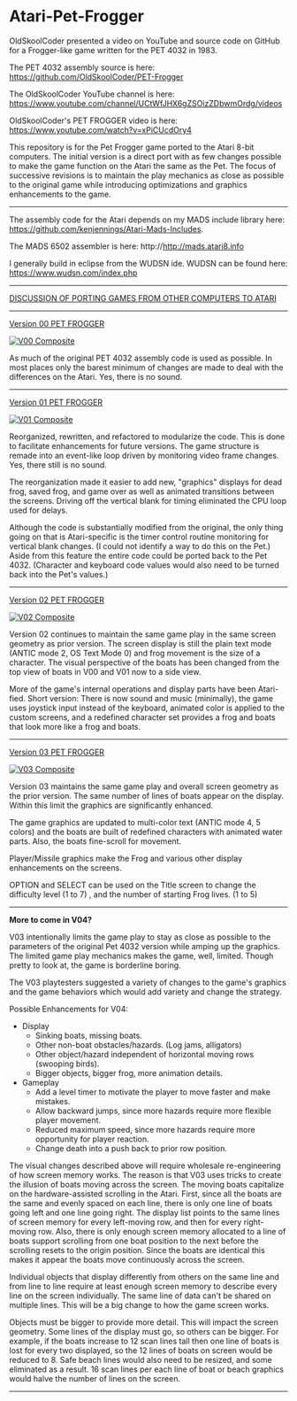 # Atari-Pet-Frogger

OldSkoolCoder presented a video on YouTube and source code on GitHub for a Frogger-like game written for the PET 4032 in 1983.

The PET 4032 assembly source is here:  https://github.com/OldSkoolCoder/PET-Frogger

The OldSkoolCoder YouTube channel is here:  https://www.youtube.com/channel/UCtWfJHX6gZSOizZDbwmOrdg/videos

OldSkoolCoder's PET FROGGER video is here:  https://www.youtube.com/watch?v=xPiCUcdOry4

This repository is for the Pet Frogger game ported to the Atari 8-bit computers.  The initial version is a direct port with as few changes possible to make the game function on the Atari the same as the Pet.  The focus of successive revisions is to maintain the play mechanics as close as possible to the original game while introducing optimizations and graphics enhancements to the game.

---

The assembly code for the Atari depends on my MADS include library here: https://github.com/kenjennings/Atari-Mads-Includes.  

The MADS 6502 assembler is here: http://http://mads.atari8.info

I generally build in eclipse from the WUDSN ide.  WUDSN can be found here: https://www.wudsn.com/index.php

---

[DISCUSSION OF PORTING GAMES FROM OTHER COMPUTERS TO ATARI](https://github.com/kenjennings/Atari-Pet-Frogger/blob/master/README_Porting.md "Discussing How To Port Games From Other Computers To Atari") 

---

[Version 00 PET FROGGER](https://github.com/kenjennings/Atari-Pet-Frogger/blob/master/Frogger00/README_V00.md "Version 00 Atari PET FROGGER") 

[![V00 Composite](https://github.com/kenjennings/Atari-Pet-Frogger/raw/master/Frogger00/V00_Composite.png)](https://github.com/kenjennings/Atari-Pet-Frogger/blob/master/Frogger00/README_V00.md)

As much of the original PET 4032 assembly code is used as possible.  In most places only the barest minimum of changes are made to deal with the differences on the Atari.  Yes, there is no sound.

---

[Version 01 PET FROGGER](https://github.com/kenjennings/Atari-Pet-Frogger/blob/master/Frogger01/README_V01.md "Version 01 Atari PET FROGGER") 

[![V01 Composite](https://github.com/kenjennings/Atari-Pet-Frogger/raw/master/Frogger01/V01_Composite.png)](https://github.com/kenjennings/Atari-Pet-Frogger/blob/master/Frogger01/README_V01.md)

Reorganized, rewritten, and refactored to modularize the code.  This is done to facilitate enhancements for future versions.  The game structure is remade into an event-like loop driven by monitoring video frame changes.  Yes, there still is no sound.

The reorganization made it easier to add new, "graphics" displays for dead frog, saved frog, and game over as well as animated transitions between the screens.  Driving off the vertical blank for timing eliminated the CPU loop used for delays.

Although the code is substantially modified from the original, the only thing going on that is Atari-specific is the timer control routine monitoring for vertical blank changes.  (I could not identify a way to do this on the Pet.)  Aside from this feature the entire code could be ported back to the Pet 4032.  (Character and keyboard code values would also need to be turned back into the Pet's values.)

---

[Version 02 PET FROGGER](https://github.com/kenjennings/Atari-Pet-Frogger/blob/master/Frogger02/README_V02.md "Version 02 Atari PET FROGGER") 

[![V02 Composite](https://github.com/kenjennings/Atari-Pet-Frogger/raw/master/Frogger02/V02_Composite.png)](https://github.com/kenjennings/Atari-Pet-Frogger/blob/master/Frogger02/README_V02.md)

Version 02 continues to maintain the same game play in the same screen geometry as prior version.  The screen display is still the plain text mode (ANTIC mode 2, OS Text Mode 0) and frog movement is the size of a character.  The visual perspective of the boats has been changed from the top view of boats in V00 and V01 now to a side view.

More of the game's internal operations and display parts have been Atari-fied.  Short version: There is now sound and music (minimally), the game uses joystick input instead of the keyboard, animated color is applied to the custom screens, and a redefined character set provides a frog and boats that look more like a frog and boats.

---

[Version 03 PET FROGGER](https://github.com/kenjennings/Atari-Pet-Frogger/blob/master/Frogger03/README_V03.md "Version 03 Atari PET FROGGER") 

[![V03 Composite](https://github.com/kenjennings/Atari-Pet-Frogger/raw/master/Frogger03/V03_Composite_700.png)](https://github.com/kenjennings/Atari-Pet-Frogger/blob/master/Frogger03/README_V03.md)
 
Version 03 maintains the same game play and overall screen geometry as the prior version.  The same number of lines of boats appear on the display.  Within this limit the graphics are significantly enhanced.  

The game graphics are updated to multi-color text (ANTIC mode 4, 5 colors) and the boats are built of redefined characters with animated water parts.  Also, the boats fine-scroll for movement.

Player/Missile graphics make the Frog and various other display enhancements on the screens.

OPTION and SELECT can be used on the Title screen to change the difficulty level (1 to 7) , and the number of starting Frog lives. (1 to 5)

---

**More to come in V04?**

V03 intentionally limits the game play to stay as close as possible to the parameters of the original Pet 4032 version while amping up the graphics.  The limited game play mechanics makes the game, well, limited.  Though pretty to look at, the game is borderline boring.
 
The V03 playtesters suggested a variety of changes to the game's graphics and the game behaviors which would add variety and change the strategy. 

Possible Enhancements for V04:
- Display
  - Sinking boats, missing boats.
  - Other non-boat obstacles/hazards. (Log jams, alligators)
  - Other object/hazard independent of horizontal moving rows (swooping birds).
  - Bigger objects, bigger frog, more animation details.
- Gameplay
  - Add a level timer to motivate the player to move faster and make mistakes. 
  - Allow backward jumps, since more hazards require more flexible player movement.
  - Reduced maximum speed, since more hazards require more opportunity for player reaction. 
  - Change death into a push back to prior row position.

The visual changes described above will require wholesale re-engineering of how screen memory works.  The reason is that V03 uses tricks to create the illusion of boats moving across the screen.  The moving boats capitalize on the hardware-assisted scrolling in the Atari.  First, since all the boats are the same and evenly spaced on each line,  there is only one line of boats going left and one line going right.  The display list points to the same lines of screen memory for every left-moving row, and then for every right-moving row.  Also, there is only enough screen memory allocated to a line of boats support scrolling from one boat position to the next before the scrolling resets to the origin position.  Since the boats are identical this makes it appear the boats move continuously across the screen.

Individual objects that display differently from others on the same line and from line to line require at least enough screen memory to describe every line on the screen individually.  The same line of data can't be shared on multiple lines.  This will be a big change to how the game screen works.

Objects must be bigger to provide more detail.  This will impact the screen geometry.  Some lines of the display must go, so others can be bigger.  For example, if the boats increase to 12 scan lines tall then one line of boats is lost for every two displayed, so the 12 lines of boats on screen would be reduced to 8.  Safe beach lines would also need to be resized, and some eliminated as a result.  16 scan lines per each line of boat or beach graphics would halve the number of lines on the screen.

---
